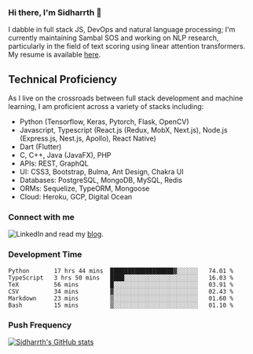 ### Hi there, I'm Sidharrth 👋

I dabble in full stack JS, DevOps and natural language processing; I'm currently maintaining Sambal SOS and working on NLP research, particularly in the field of text scoring using linear attention transformers. My resume is available [here](https://mathsforgeeks.org/assets/resume.pdf).

## Technical Proficiency
As I live on the crossroads between full stack development and machine learning, I am proficient across a variety of stacks including:
- Python (Tensorflow, Keras, Pytorch, Flask, OpenCV)
- Javascript, Typescript (React.js (Redux, MobX, Next.js), Node.js (Express.js, Nest.js, Apollo), React Native)
- Dart (Flutter)
- C, C++, Java (JavaFX), PHP
- APIs: REST, GraphQL
- UI: CSS3, Bootstrap, Bulma, Ant Design, Chakra UI
- Databases: PostgreSQL, MongoDB, MySQL, Redis
- ORMs: Sequelize, TypeORM, Mongoose
- Cloud: Heroku, GCP, Digital Ocean

### Connect with me

[<img align="left" alt="LinkedIn" src="https://img.shields.io/badge/linkedin-%230077B5.svg?&style=for-the-badge&logo=linkedin&logoColor=white" />][linkedin]
and read my [blog].


### Development Time
<!--START_SECTION:waka-->

```text
Python       17 hrs 44 mins  ██████████████████▓░░░░░░   74.01 %
TypeScript   3 hrs 50 mins   ████░░░░░░░░░░░░░░░░░░░░░   16.03 %
TeX          56 mins         █░░░░░░░░░░░░░░░░░░░░░░░░   03.91 %
CSV          34 mins         ▓░░░░░░░░░░░░░░░░░░░░░░░░   02.43 %
Markdown     23 mins         ▒░░░░░░░░░░░░░░░░░░░░░░░░   01.60 %
Bash         15 mins         ▒░░░░░░░░░░░░░░░░░░░░░░░░   01.10 %
```

<!--END_SECTION:waka-->

### Push Frequency
[![Sidharrth's GitHub stats](https://github-readme-stats.vercel.app/api?username=sidharrth2002&show_icons=true)](https://github.com/sidharrth2002/github-readme-stats)

[site]: http://mathsforgeeks.org/
[blog]: https://mathsforgeeks.org/blog
[linkedin]: https://www.linkedin.com/in/sidharrth-nagappan/
